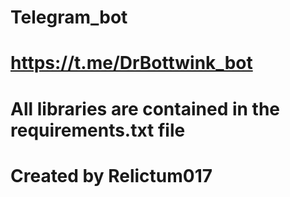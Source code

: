# Telegram_bot
# https://t.me/DrBottwink_bot
# All libraries are contained in the requirements.txt file
# Created by Relictum017
